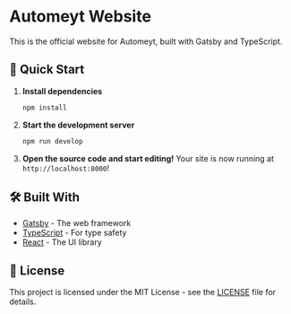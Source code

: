 # Automeyt Website

This is the official website for Automeyt, built with Gatsby and TypeScript.

## 🚀 Quick Start

1.  **Install dependencies**

    ```bash
    npm install
    ```

2.  **Start the development server**

    ```bash
    npm run develop
    ```

3.  **Open the source code and start editing!**
    Your site is now running at `http://localhost:8000`!

## 🛠️ Built With

- [Gatsby](https://www.gatsbyjs.com/) - The web framework
- [TypeScript](https://www.typescriptlang.org/) - For type safety
- [React](https://reactjs.org/) - The UI library

## 📝 License

This project is licensed under the MIT License - see the [LICENSE](LICENSE) file for details.
